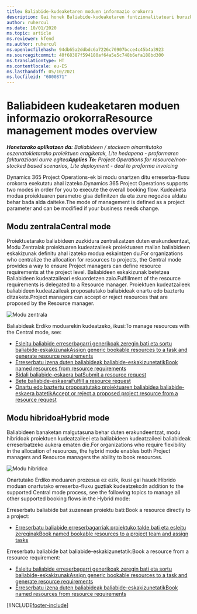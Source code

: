 ```yaml
---
title: Baliabide-kudeaketaren moduen informazio orokorra
description: Gai honek Baliabide-kudeaketaren funtzionalitateari buruzko informazioa ematen du Dynamics 365 Project Operations-en.
author: ruhercul
ms.date: 10/01/2020
ms.topic: article
ms.reviewer: kfend
ms.author: ruhercul
ms.openlocfilehash: 94db65a2ddbdc6a7226c70907bcce4c45b4a3923
ms.sourcegitcommit: 40f68387f594180af64a5e5c748b6efa188bd300
ms.translationtype: HT
ms.contentlocale: eu-ES
ms.lasthandoff: 05/10/2021
ms.locfileid: "6000871"
---
```

# <a name="resource-management-modes-overview"></a><span data-ttu-id="18d70-103">Baliabideen kudeaketaren moduen informazio orokorra</span><span class="sxs-lookup"><span data-stu-id="18d70-103">Resource management modes overview</span></span>

<span data-ttu-id="18d70-104">_**Honetarako aplikatzen da:** Baliabideen / stockean oinarritutako eszenatokietarako proiektuen eragiketak, Lite hedapena - proformaren fakturazioari aurre egitea_</span><span class="sxs-lookup"><span data-stu-id="18d70-104">_**Applies To:** Project Operations for resource/non-stocked based scenarios, Lite deployment - deal to proforma invoicing_</span></span>


<span data-ttu-id="18d70-105">Dynamics 365 Project Operations-ek bi modu onartzen ditu erreserba-fluxu orokorra exekutatu ahal izateko.</span><span class="sxs-lookup"><span data-stu-id="18d70-105">Dynamics 365 Project Operations supports two modes in order for you to execute the overall booking flow.</span></span> <span data-ttu-id="18d70-106">Kudeaketa modua proiektuaren parametro gisa definitzen da eta zure negozioa aldatu behar bada alda daiteke.</span><span class="sxs-lookup"><span data-stu-id="18d70-106">The mode of management is defined as a project parameter and can be modified if your business needs change.</span></span>    

## <a name="central-mode"></a><span data-ttu-id="18d70-107">Modu zentrala</span><span class="sxs-lookup"><span data-stu-id="18d70-107">Central mode</span></span>
<span data-ttu-id="18d70-108">Proiektuetarako baliabideen zuzkidura zentralizatzen duten erakundeentzat, Modu Zentralak proiektuaren kudeatzaileek proiektuaren mailan baliabideen eskakizunak definitu ahal izateko modua eskaintzen du.</span><span class="sxs-lookup"><span data-stu-id="18d70-108">For organizations who centralize the allocation for resources to projects, the Central mode provides a way to ensure Project managers can define resource requirements at the project level.</span></span> <span data-ttu-id="18d70-109">Baliabideen eskakizunak betetzea Baliabideen kudeatzaileari eskuordetzen zaio.</span><span class="sxs-lookup"><span data-stu-id="18d70-109">Fulfillment of the resource requirements is delegated to a Resource manager.</span></span> <span data-ttu-id="18d70-110">Proiektuen kudeatzaileek baliabideen kudeatzaileak proposatutako baliabideak onartu edo baztertu ditzakete.</span><span class="sxs-lookup"><span data-stu-id="18d70-110">Project managers can accept or reject resources that are proposed by the Resource manager.</span></span>

![Modu zentrala](./media/resource-management-central.png)

<span data-ttu-id="18d70-112">Baliabideak Erdiko moduarekin kudeatzeko, ikusi:</span><span class="sxs-lookup"><span data-stu-id="18d70-112">To manage resources with the Central mode, see:</span></span>

- [<span data-ttu-id="18d70-113">Esleitu baliabide erreserbagarri generikoak zeregin bati eta sortu baliabide-eskakizunak</span><span class="sxs-lookup"><span data-stu-id="18d70-113">Assign generic bookable resources to a task and generate resource requirements</span></span>](/dynamics365/project-service/assign-generic-bookable-resource)
- [<span data-ttu-id="18d70-114">Erreserbatu izena duten baliabideak baliabide-eskakizunetatik</span><span class="sxs-lookup"><span data-stu-id="18d70-114">Book named resources from resource requirements</span></span>](/dynamics365/project-service/book-named-resource)
- [<span data-ttu-id="18d70-115">Bidali baliabide-eskaera bat</span><span class="sxs-lookup"><span data-stu-id="18d70-115">Submit a resource request</span></span>](/dynamics365/project-service/submit-resource-request)
- [<span data-ttu-id="18d70-116">Bete baliabide-eskaera</span><span class="sxs-lookup"><span data-stu-id="18d70-116">Fulfill a resource request</span></span>](/dynamics365/project-service/resource-management-fulfill-requests)
- [<span data-ttu-id="18d70-117">Onartu edo baztertu proposatutako proiektuaren baliabidea baliabide-eskaera batetik</span><span class="sxs-lookup"><span data-stu-id="18d70-117">Accept or reject a proposed project resource from a resource request</span></span>](/dynamics365/project-service/accept-reject-proposed-resource)

## <a name="hybrid-mode"></a><span data-ttu-id="18d70-118">Modu hibridoa</span><span class="sxs-lookup"><span data-stu-id="18d70-118">Hybrid mode</span></span>
<span data-ttu-id="18d70-119">Baliabideen banaketan malgutasuna behar duten erakundeentzat, modu hibridoak proiektuen kudeatzaileei eta baliabideen kudeatzaileei baliabideak erreserbatzeko aukera ematen die.</span><span class="sxs-lookup"><span data-stu-id="18d70-119">For organizations who require flexibility in the allocation of resources, the hybrid mode enables both Project managers and Resource managers the ability to book resources.</span></span>

![Modu hibridoa](./media/resource-management-hybrid.png)

<span data-ttu-id="18d70-121">Onartutako Erdiko moduaren prozesua ez ezik, ikusi gai hauek Hibrido moduan onartutako erreserba-fluxu guztiak kudeatzeko:</span><span class="sxs-lookup"><span data-stu-id="18d70-121">In addition to the supported Central mode process, see the following topics to manage all other supported booking flows in the Hybrid mode:</span></span>

<span data-ttu-id="18d70-122">Erreserbatu baliabide bat zuzenean proiektu bati:</span><span class="sxs-lookup"><span data-stu-id="18d70-122">Book a resource directly to a project:</span></span>
- [<span data-ttu-id="18d70-123">Erreserbatu baliabide erreserbagarriak proiektuko talde bati eta esleitu zereginak</span><span class="sxs-lookup"><span data-stu-id="18d70-123">Book named bookable resources to a project team and assign tasks</span></span>](/dynamics365/project-service/assign-named-bookable-resource)

<span data-ttu-id="18d70-124">Erreserbatu baliabide bat baliabide-eskakizunetatik:</span><span class="sxs-lookup"><span data-stu-id="18d70-124">Book a resource from a resource requirement:</span></span>
- [<span data-ttu-id="18d70-125">Esleitu baliabide erreserbagarri generikoak zeregin bati eta sortu baliabide-eskakizunak</span><span class="sxs-lookup"><span data-stu-id="18d70-125">Assign generic bookable resources to a task and generate resource requirements</span></span>](/dynamics365/project-service/assign-generic-bookable-resource)
- [<span data-ttu-id="18d70-126">Erreserbatu izena duten baliabideak baliabide-eskakizunetatik</span><span class="sxs-lookup"><span data-stu-id="18d70-126">Book named resources from resource requirements</span></span>](/dynamics365/project-service/book-named-resource)


[!INCLUDE[footer-include](../includes/footer-banner.md)]